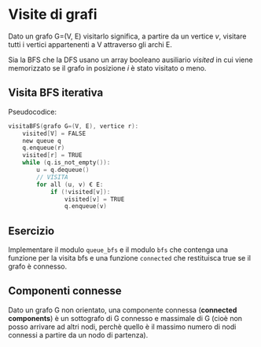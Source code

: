 # Visite di grafi
Dato un grafo G=(V, E) visitarlo significa, a partire da un vertice _v_, visitare tutti i vertici appartenenti a V attraverso gli archi E.

Sia la BFS che la DFS usano un array booleano ausiliario _visited_ in cui viene memorizzato se il grafo in posizione _i_ è stato visitato o meno.

## Visita BFS iterativa
Pseudocodice:
```c
visitaBFS(grafo G=(V, E), vertice r):
    visited[V] = FALSE
    new queue q
    q.enqueue(r)
    visited[r] = TRUE
    while (q.is_not_empty()):
        u = q.dequeue()
        // VISITA
        for all (u, v) € E:
            if (!visited[v]):
                visited[v] = TRUE
                q.enqueue(v)
```

## Esercizio
Implementare il modulo `queue_bfs` e il modulo `bfs` che contenga una funzione per la visita bfs e una funzione `connected` che restituisca true se il grafo è connesso.

## Componenti connesse
Dato un grafo G non orientato, una componente connessa (**connected components**) è un sottografo di G connesso e massimale di G (cioè non posso arrivare ad altri nodi, perchè quello è il massimo numero di nodi connessi a partire da un nodo di partenza).

